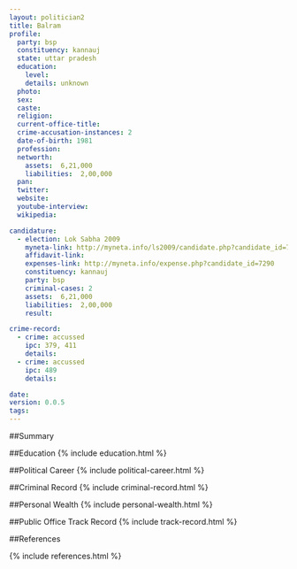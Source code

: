```yaml
---
layout: politician2
title: Balram
profile: 
  party: bsp
  constituency: kannauj
  state: uttar pradesh
  education: 
    level: 
    details: unknown
  photo: 
  sex: 
  caste: 
  religion: 
  current-office-title: 
  crime-accusation-instances: 2
  date-of-birth: 1981
  profession: 
  networth: 
    assets:  6,21,000
    liabilities:  2,00,000
  pan: 
  twitter: 
  website: 
  youtube-interview: 
  wikipedia: 

candidature: 
  - election: Lok Sabha 2009
    myneta-link: http://myneta.info/ls2009/candidate.php?candidate_id=7290
    affidavit-link: 
    expenses-link: http://myneta.info/expense.php?candidate_id=7290
    constituency: kannauj 
    party: bsp
    criminal-cases: 2
    assets:  6,21,000
    liabilities:  2,00,000
    result:  

crime-record: 
  - crime: accussed
    ipc: 379, 411
    details:    
  - crime: accussed
    ipc: 489
    details:    

date: 
version: 0.0.5
tags: 
---
```

##Summary


##Education
{% include education.html %}


##Political Career
{% include political-career.html %}


##Criminal Record
{% include criminal-record.html %}


##Personal Wealth
{% include personal-wealth.html %}


##Public Office Track Record
{% include track-record.html %}


##References


{% include references.html %}